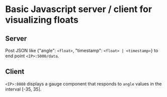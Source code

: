 # Basic Javascript server / client for visualizing floats

## Server

Post JSON like {"angle": `<float>`, "timestamp": `<float> | <timestamp>`} to end point `<IP>:5000/data`.

## Client 

`<IP>:8080` displays a gauge component that responds to `angle` values in the interval [-35, 35].


